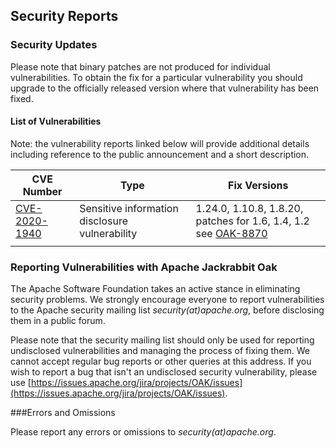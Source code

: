 <!--
   Licensed to the Apache Software Foundation (ASF) under one or more
   contributor license agreements.  See the NOTICE file distributed with
   this work for additional information regarding copyright ownership.
   The ASF licenses this file to You under the Apache License, Version 2.0
   (the "License"); you may not use this file except in compliance with
   the License.  You may obtain a copy of the License at

       http://www.apache.org/licenses/LICENSE-2.0

   Unless required by applicable law or agreed to in writing, software
   distributed under the License is distributed on an "AS IS" BASIS,
   WITHOUT WARRANTIES OR CONDITIONS OF ANY KIND, either express or implied.
   See the License for the specific language governing permissions and
   limitations under the License.
  -->

Security Reports
--------------------------------------------------------------------------------

### Security Updates

Please note that binary patches are not produced for individual vulnerabilities. To obtain the fix for a particular 
vulnerability you should upgrade to the officially released version where that vulnerability has been fixed.

#### List of Vulnerabilities

Note: the vulnerability reports linked below will provide additional details including reference to the public 
announcement and a short description.

| CVE Number    | Type                                             | Fix Versions                                                    |
|---------------|--------------------------------------------------|-----------------------------------------------------------------|
|[CVE-2020-1940]| Sensitive information disclosure vulnerability   | 1.24.0, 1.10.8, 1.8.20, patches for 1.6, 1.4, 1.2 see [OAK-8870] |
| | |

### Reporting Vulnerabilities with Apache Jackrabbit Oak

The Apache Software Foundation takes an active stance in eliminating security problems. We strongly encourage everyone 
to report vulnerabilities to the Apache security mailing list _security(at)apache.org_, before disclosing them in a public forum.

Please note that the security mailing list should only be used for reporting undisclosed vulnerabilities and 
managing the process of fixing them. We cannot accept regular bug reports or other queries at this address. If you wish 
to report a bug that isn't an undisclosed security vulnerability, please use [https://issues.apache.org/jira/projects/OAK/issues](https://issues.apache.org/jira/projects/OAK/issues).

###Errors and Omissions

Please report any errors or omissions to _security(at)apache.org_.


<!-- hidden references -->
[CVE-2020-1940]: https://cve.mitre.org/cgi-bin/cvename.cgi?name=CVE-2020-1940
[OAK-8870]: https://issues.apache.org/jira/browse/OAK-8870?focusedCommentId=17025637&page=com.atlassian.jira.plugin.system.issuetabpanels%3Acomment-tabpanel#comment-17025637